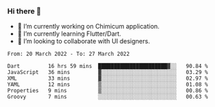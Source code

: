 ### Hi there 👋

<!--
**devcat37/devcat37** is a ✨ _special_ ✨ repository because its `README.md` (this file) appears on your GitHub profile.-->


- 🔭 I’m currently working on Chimicum application.
- 🌱 I’m currently learning Flutter/Dart.
- 👯 I’m looking to collaborate with UI designers.
<!-- - 🤔 I’m looking for help with ... -->

<!--START_SECTION:waka-->

```text
From: 20 March 2022 - To: 27 March 2022

Dart         16 hrs 59 mins  ██████████████████████▓░░   90.84 %
JavaScript   36 mins         ▓░░░░░░░░░░░░░░░░░░░░░░░░   03.29 %
XML          33 mins         ▓░░░░░░░░░░░░░░░░░░░░░░░░   02.97 %
YAML         12 mins         ▒░░░░░░░░░░░░░░░░░░░░░░░░   01.08 %
Properties   9 mins          ▒░░░░░░░░░░░░░░░░░░░░░░░░   00.86 %
Groovy       7 mins          ░░░░░░░░░░░░░░░░░░░░░░░░░   00.63 %
```

<!--END_SECTION:waka-->
